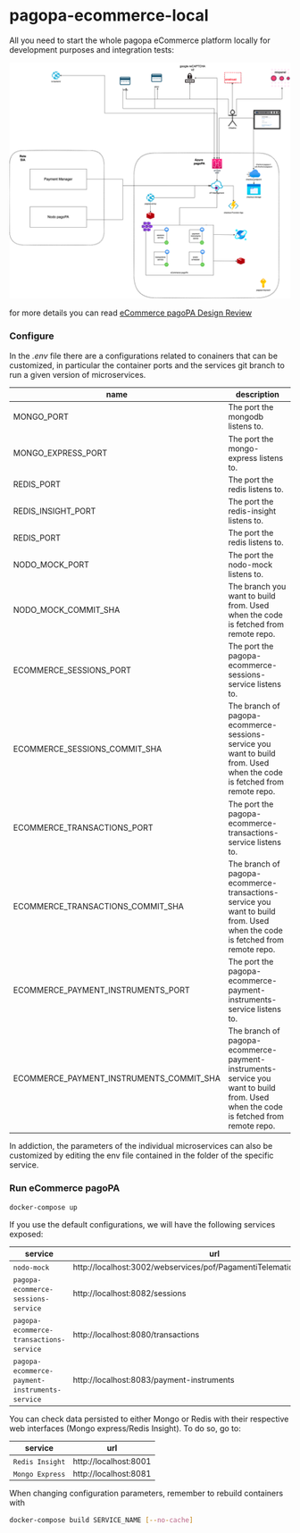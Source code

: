 # pagopa-ecommerce-local

All you need to start the whole pagopa eCommerce platform locally for development purposes and integration tests:

![image arch](arch-ecommerce.png)

for more details you can read [eCommerce pagoPA Design Review](https://pagopa.atlassian.net/wiki/spaces/I/pages/492339720/eCommerce+pagoPA+Design+Review+draft "eCommerce pagoPA Design Review") 

### Configure

In the _.env_ file there are a configurations related to conainers that can be customized, in particular the container ports and the services git branch to run a given version of microservices.

| name                              | description                                                                                                                 |
| --------------------------------- | --------------------------------------------------------------------------------------------------------------------------- |
| MONGO_PORT                        | The port the mongodb listens to.                                                                                            |
| MONGO_EXPRESS_PORT                | The port the mongo-express listens to.                                                                                      |
| REDIS_PORT                        | The port the redis listens to.                                                                                              |
| REDIS_INSIGHT_PORT                | The port the redis-insight listens to.                                                                                      |
| REDIS_PORT                        | The port the redis listens to.                                                                                              |
| NODO_MOCK_PORT                    | The port the nodo-mock listens to.                                                                                          |
| NODO_MOCK_COMMIT_SHA              | The branch you want to build from. Used when the code is fetched from remote repo.                                          |
| ECOMMERCE_SESSIONS_PORT           | The port the pagopa-ecommerce-sessions-service listens to.                                                                  |
| ECOMMERCE_SESSIONS_COMMIT_SHA     | The branch of pagopa-ecommerce-sessions-service you want to build from. Used when the code is fetched from remote repo.     | 
| ECOMMERCE_TRANSACTIONS_PORT       | The port the pagopa-ecommerce-transactions-service listens to.                                                              |
| ECOMMERCE_TRANSACTIONS_COMMIT_SHA | The branch of pagopa-ecommerce-transactions-service you want to build from. Used when the code is fetched from remote repo. |
| ECOMMERCE_PAYMENT_INSTRUMENTS_PORT       | The port the pagopa-ecommerce-payment-instruments-service listens to.                                                              |
| ECOMMERCE_PAYMENT_INSTRUMENTS_COMMIT_SHA | The branch of pagopa-ecommerce-payment-instruments-service you want to build from. Used when the code is fetched from remote repo. |

In addiction, the parameters of the individual microservices can also be customized by editing the env file contained in the folder of the specific service.

### Run eCommerce pagoPA

```sh
docker-compose up
```

If you use the default configurations, we will have the following services exposed:

| service                                        | url                                                                        |
| ---------------------------------------------- | -------------------------------------------------------------------------- |
| `nodo-mock`                                    | http://localhost:3002/webservices/pof/PagamentiTelematiciPspNodoservice    |
| `pagopa-ecommerce-sessions-service`            | http://localhost:8082/sessions                                             |
| `pagopa-ecommerce-transactions-service`        | http://localhost:8080/transactions                                         |
| `pagopa-ecommerce-payment-instruments-service` | http://localhost:8083/payment-instruments                                  |


You can check data persisted to either Mongo or Redis with their respective web interfaces (Mongo express/Redis Insight). To do so, go to:

| service                                 | url                                                                        |
| --------------------------------------- | -------------------------------------------------------------------------- |
| `Redis Insight`                         | http://localhost:8001                                                      |
| `Mongo Express`                         | http://localhost:8081                                                      |

When changing configuration parameters, remember to rebuild containers with
```sh
docker-compose build SERVICE_NAME [--no-cache]
```
